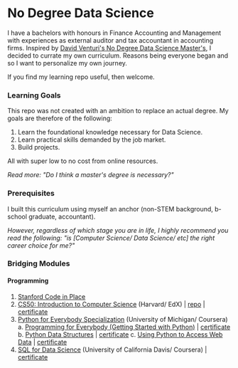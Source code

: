 # No Degree Data Science
I have a bachelors with honours in Finance Accounting and Management with experiences as external auditor and tax accountant in accounting firms. Inspired by [David Venturi's No Degree Data Science Master's](https://davidventuri.com/blog/my-data-science-masters "David Venturi's No Degree Data Science Master's"), I decided to currate my own curriculum. Reasons being everyone began  and so I want to personalize my own journey.

If you find my learning repo useful, then welcome.

### Learning Goals
This repo was not created with an ambition to replace an actual degree. My goals are therefore of the following:
1. Learn the foundational knowledge necessary for Data Science.
2. Learn practical skills demanded by the job market.
3. Build projects.

All with super low to no cost from online resources.

_Read more: "Do I think a master's degree is necessary?"_

### Prerequisites
I built this curriculum using myself an anchor (non-STEM background, b-school graduate, accountant).

*However, regardless of which stage you are in life, I highly recommend you read the following: "is [Computer Science/ Data Science/ etc] the right career choice for me?"*

### Bridging Modules
#### Programming
1. [Stanford Code in Place](https://codeinplace.stanford.edu/ "Stanford Code in Place")
2. [CS50: Introduction to Computer Science](https://www.edx.org/course/introduction-computer-science-harvardx-cs50x "CS50: Introduction to Computer Science") (Harvard/ EdX) | [repo](https://github.com/me50/mariafshan "repo") | [certificate](https://cs50.harvard.edu/certificates/5487bd80-cc87-4b54-bf5e-dca0798cac28 "certificate")
3. [Python for Everybody Specialization](https://www.coursera.org/specializations/python "Python for Everybody Specialization") (University of Michigan/ Coursera)
a. [Programming for Everybody (Getting Started with Python)](https://www.coursera.org/learn/python/home/welcome "Programming for Everybody (Getting Started with Python)") | [certificate](https://coursera.org/share/33ee1ba8f6f11fd074c1a5ddcf71f0e2 "certificate")
b. [Python Data Structures](https://www.coursera.org/learn/python-data/home/welcome "Python Data Structures") | [certificate](https://coursera.org/share/4a1e81f483e02a94b85f42199574de9b "certificate")
c. [Using Python to Access Web Data](https://www.coursera.org/learn/python-network-data/home/welcome "Using Python to Access Web Data") | [certificate](https://coursera.org/share/0099091c1c20c53037356f0afb1ea966 "certificate")
4. [SQL for Data Science](https://www.coursera.org/learn/sql-for-data-science/home/welcome "SQL for Data Science") (University of California Davis/ Coursera) | [certificate](https://coursera.org/share/3a8841e1fa16244a4f9677fb58a5d60d "certificate")

